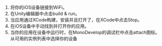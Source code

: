 1. 将你的iOS设备链接到WiFi。
2. 在Unity编辑器中点击build & run。
3. 当应用通过XCode构建，安装并且打开了，在XCode中点击Stop。
4. 在iOS设备中手动找到并打开你的应用。
5. 当你的应用在设备中运行时，在MonoDevelop的调试栏中点击attach图标。从可用的实例列表中选择你的设备